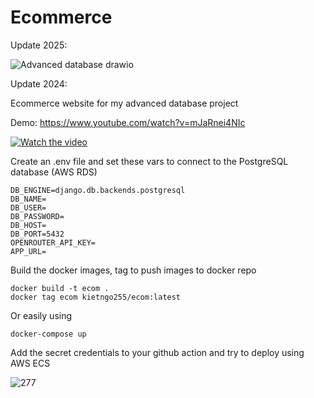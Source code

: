# Ecommerce
Update 2025:

![Advanced database drawio](https://github.com/user-attachments/assets/679f8e06-1b91-417d-9f41-c1a21760ff73)

Update 2024:

Ecommerce website for my advanced database project

Demo: https://www.youtube.com/watch?v=mJaRnei4NIc

[![Watch the video](https://img.youtube.com/vi/mJaRnei4NIc/maxresdefault.jpg)](https://youtu.be/mJaRnei4NIc)

Create an .env file and set these vars to connect to the PostgreSQL database (AWS RDS)

```
DB_ENGINE=django.db.backends.postgresql
DB_NAME=
DB_USER=
DB_PASSWORD=
DB_HOST=
DB_PORT=5432
OPENROUTER_API_KEY=
APP_URL=
```

Build the docker images, tag to push images to docker repo

```
docker build -t ecom .
docker tag ecom kietngo255/ecom:latest
```

Or easily using 
```
docker-compose up
```

Add the secret credentials to your github action and try to deploy using AWS ECS

![277](https://github.com/K-izme/Ecommerce/assets/91515708/331f3d2b-1d13-4c62-b901-c08f354cb4c3)


